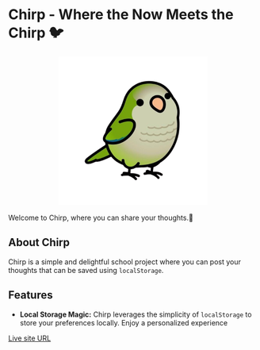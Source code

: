 # Chirp - Where the Now Meets the Chirp 🐦

<div align="center">
<img src="images/bird.png" alt="Chirp Logo" width="300" height="300">
</div>

Welcome to Chirp, where you can share your thoughts.🌿

## About Chirp

Chirp is a simple and delightful school project where you can post your thoughts that can be saved using `localStorage`.

## Features

- **Local Storage Magic:** Chirp leverages the simplicity of `localStorage` to store your preferences locally. Enjoy a personalized experience

[Live site URL](https://chirppp.netlify.app/)

